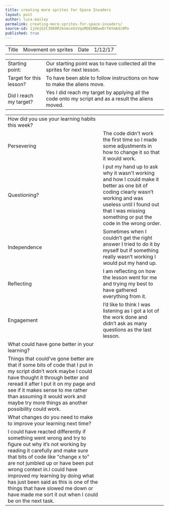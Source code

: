 ```yaml
---
title: creating more sprites for Space Invaders
layout: post
author: luca.mailey
permalink: creating-more-sprites-for-space-invaders/
source-id: 1jUmjGIC3080RJknmceXxVqxMQEbNBww0rfmYmAdc0Po
published: true
---
```

<table>
  <tr>
    <td>Title</td>
    <td>Movement on sprites</td>
    <td>Date</td>
    <td>1/12/17</td>
  </tr>
</table>


<table>
  <tr>
    <td>Starting point:</td>
    <td> Our starting point was to have collected all the sprites for next lesson.</td>
  </tr>
  <tr>
    <td>Target for this lesson?</td>
    <td>To have been able to follow instructions on how to make the aliens move.</td>
  </tr>
  <tr>
    <td>Did I reach my target? </td>
    <td>Yes I did reach my target by applying all the code onto my script and as a result the aliens moved.</td>
  </tr>
</table>


<table>
  <tr>
    <td>How did you use your learning habits this week?</td>
    <td></td>
  </tr>
  <tr>
    <td>Persevering</td>
    <td>The code didn't work the first time so I made some adjustments in how to change it so that it would work.</td>
  </tr>
  <tr>
    <td>Questioning?</td>
    <td>I put my hand up to ask why it wasn't working and how I could make it better as one bit of coding clearly wasn’t working and was useless until I found out that I was missing something or put the code in the wrong order.  </td>
  </tr>
  <tr>
    <td>Independence</td>
    <td>Sometimes when I couldn’t get the right answer I tried to do it by myself but if something really wasn’t working I would put my hand up.</td>
  </tr>
  <tr>
    <td>Reflecting</td>
    <td>I am reflecting on how the lesson went for me and trying my best to have gathered everything from it.</td>
  </tr>
  <tr>
    <td>Engagement</td>
    <td>I’d like to think I was listening as I got a lot of the work done and didn’t ask as many questions as the last lesson.</td>
  </tr>
  <tr>
    <td>What could have gone better in your learning?</td>
    <td></td>
  </tr>
  <tr>
    <td>Things that could’ve gone better are that if some bits of code that I put in my script didn’t work maybe I could have thought it through better and reread it after I put it on my page and see if it makes sense to me rather than assuming it would work and maybe try more things as another possibility could work.    </td>
    <td></td>
  </tr>
  <tr>
    <td>What changes do you need to make to improve your learning next time?</td>
    <td></td>
  </tr>
  <tr>
    <td>I could have reacted differently if something went wrong and try to figure out why it’s not working by reading it carefully and make sure that bits of code like "change x to" are not jumbled up or have been put wrong context in.I could have improved my learning by doing what has just been said as this is one of the things that have slowed me down or have made me sort it out when I could be on the next task.  </td>
    <td></td>
  </tr>
</table>


